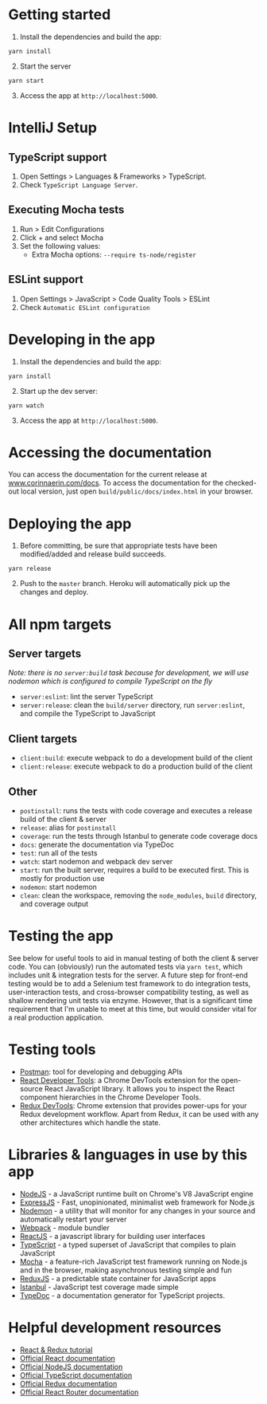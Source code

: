 # Getting started

1. Install the dependencies and build the app:

  ```
  yarn install
  ```

2. Start the server

  ```
  yarn start
  ```
  
3. Access the app at `http://localhost:5000`.

# IntelliJ Setup

## TypeScript support

1. Open Settings > Languages & Frameworks > TypeScript.
2. Check `TypeScript Language Server`.

## Executing Mocha tests

1. Run > Edit Configurations
2. Click + and select Mocha
3. Set the following values:
    * Extra Mocha options: `--require ts-node/register`
    
## ESLint support

1. Open Settings > JavaScript > Code Quality Tools > ESLint
2. Check `Automatic ESLint configuration`

# Developing in the app

1. Install the dependencies and build the app:

  ```
  yarn install
  ```

2. Start up the dev server:

  ```
  yarn watch
  ```
    
3. Access the app at `http://localhost:5000`.

# Accessing the documentation

You can access the documentation for the current release at www.corinnaerin.com/docs. To access the documentation
for the checked-out local version, just open `build/public/docs/index.html` in your browser.

# Deploying the app

1. Before committing, be sure that appropriate tests have been modified/added and release build succeeds.

  ```
  yarn release
  ```
  
2. Push to the `master` branch. Heroku will automatically pick up the changes and deploy.

# All npm targets

## Server targets
_Note: there is no `server:build` task because for development, we will use nodemon which is configured
to compile TypeScript on the fly_

* `server:eslint`: lint the server TypeScript
* `server:release`: clean the `build/server` directory, run `server:eslint`, and compile the TypeScript to JavaScript

## Client targets
* `client:build`: execute webpack to do a development build of the client
* `client:release`: execute webpack to do a production build of the client

## Other

* `postinstall`: runs the tests with code coverage and executes a release build of the client & server
* `release`: alias for `postinstall`
* `coverage`: run the tests through Istanbul to generate code coverage docs
* `docs`: generate the documentation via TypeDoc
* `test`: run all of the tests
* `watch`: start nodemon and webpack dev server
* `start`: run the built server, requires a build to be executed first. This is mostly for production use
* `nodemon`: start nodemon
* `clean`: clean the workspace, removing the `node_modules`, `build` directory, and coverage output

# Testing the app

See below for useful tools to aid in manual testing of both the client & server code. You can (obviously)
run the automated tests via `yarn test`, which includes unit & integration tests for the server. 
A future step for front-end testing would be to add a Selenium test framework to do integration tests, 
user-interaction tests, and cross-browser compatibility testing, as well as shallow rendering unit tests
via enzyme. However, that is a significant time requirement that I'm unable to meet at this time, but 
would consider vital for a real production application. 

# Testing tools

* [Postman](https://www.getpostman.com/): tool for developing and debugging APIs
* [React Developer Tools](https://chrome.google.com/webstore/detail/react-developer-tools/fmkadmapgofadopljbjfkapdkoienihi):
a Chrome DevTools extension for the open-source React JavaScript library. 
It allows you to inspect the React component hierarchies in the Chrome Developer Tools.
* [Redux DevTools](https://chrome.google.com/webstore/detail/redux-devtools/lmhkpmbekcpmknklioeibfkpmmfibljd): Chrome extension that 
provides power-ups for your Redux development workflow. Apart from Redux, it can be used with any other architectures which handle the state.

# Libraries & languages in use by this app

* [NodeJS](https://nodejs.org) - a JavaScript runtime built on Chrome's V8 JavaScript engine
* [ExpressJS](https://expressjs.com/) - Fast, unopinionated, minimalist web framework for Node.js
* [Nodemon](http://nodemon.io/) - a utility that will monitor for any changes in your source and automatically restart your server
* [Webpack](https://webpack.github.io/) - module bundler
* [ReactJS](https://facebook.github.io/react/) - a javascript library for building user interfaces
* [TypeScript](https://www.typescriptlang.org/) - a typed superset of JavaScript that compiles to plain JavaScript
* [Mocha](https://mochajs.org/) - a feature-rich JavaScript test framework running on Node.js and in the browser, making asynchronous testing simple and fun
* [ReduxJS](http://redux.js.org/index.html) - a predictable state container for JavaScript apps
* [Istanbul](https://istanbul.js.org/) - JavaScript test coverage made simple
* [TypeDoc](http://typedoc.org/) - a documentation generator for TypeScript projects.

# Helpful development resources

* [React & Redux tutorial](https://css-tricks.com/learning-react-router/)
* [Official React documentation](https://facebook.github.io/react/docs/getting-started.html)
* [Official NodeJS documentation](https://nodejs.org/dist/latest-v8.x/docs/api/)
* [Official TypeScript documentation](https://www.typescriptlang.org/docs/tutorial.html)
* [Official Redux documentation](http://redux.js.org/index.html)
* [Official React Router documentation](https://reacttraining.com/react-router/)
